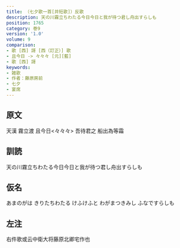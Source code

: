 ```yaml
---
title: （七夕歌一首[并短歌]）反歌
description: 天の川霧立ちわたる今日今日と我が待つ君し舟出すらしも
position: 1765
category: 巻9
version: '1.0'
volume: 9
comparison:
- 歌 [西] 謌 [西（訂正）] 歌
- 且今日 -> 々々々 [元][藍]
- 歌 [西] 謌
keywords:
- 雑歌
- 作者：藤原房前
- 七夕
- 宴席
---
```


## 原文

天漢 霧立渡 且今日<々々々> 吾待君之 船出為等霜

## 訓読

天の川霧立ちわたる今日今日と我が待つ君し舟出すらしも

## 仮名

あまのがは きりたちわたる けふけふと わがまつきみし ふなですらしも

## 左注

右件歌或云中衛大将藤原北卿宅作也
